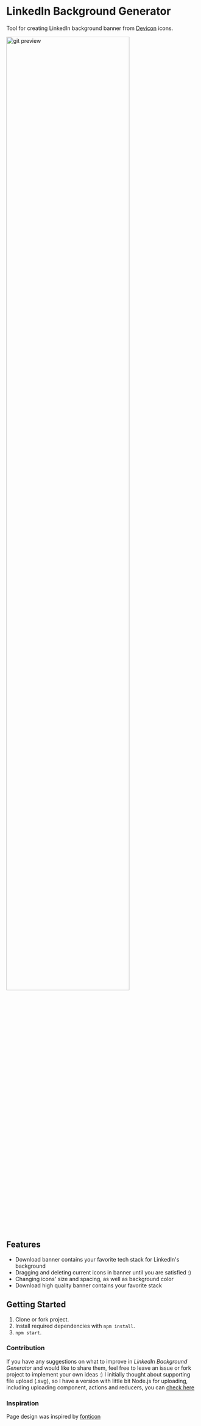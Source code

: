 # LinkedIn Background Generator

Tool for creating LinkedIn background banner from [Devicon](https://github.com/devicons/devicon) icons.

<img width="80%" align="center" src="./images/animation.gif" alt="git preview" />

## Features

- Download banner contains your favorite tech stack for LinkedIn's background
- Dragging and deleting current icons in banner until you are satisfied :)
- Changing icons' size and spacing, as well as background color
- Download high quality banner contains your favorite stack

## Getting Started

1. Clone or fork project.
2. Install required dependencies with `npm install`.
3. `npm start`.

### Contribution

If you have any suggestions on what to improve in <em>LinkedIn Background Generator</em> and would like to share them, feel free to leave an issue or fork project to implement your own ideas :)
I initially thought about supporting file upload (.svg), so I have a version with little bit Node.js for uploading, including uploading component, actions and reducers, you can [check here](https://github.com/adi221/linkedin-bg)

### Inspiration

Page design was inspired by [fonticon](https://github.com/devgg/fonticon)
